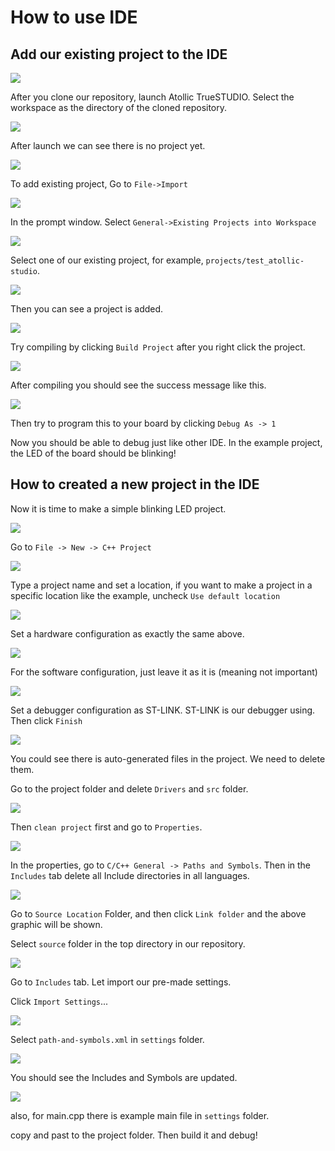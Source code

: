 # How to use IDE

## Add our existing project to the IDE
![](Ide_1.png)

After you clone our repository, launch Atollic TrueSTUDIO.
Select the workspace as the directory of the cloned repository.

![](Ide_2.png)

After launch we can see there is no project yet.

![](Ide_3.png)

To add existing project, Go to `File->Import`

![](ide_4.png)

In the prompt window. Select `General->Existing Projects into Workspace`

![](Ide_5.png)

Select one of our existing project, for example, `projects/test_atollic-studio`.

![](Ide_6.png)

Then you can see a project is added.

![](Ide_7.png)

Try compiling by clicking `Build Project` after you right click the project.

![](Ide_8.png)

After compiling you should see the success message like this.

![](Ide_9.png)

Then try to program this to your board by clicking `Debug As -> 1`

Now you should be able to debug just like other IDE. In the example project, the LED of the board should be blinking!

## How to created a new project in the IDE

Now it is time to make a simple blinking LED project.

![](ide2_0.png)

Go to `File -> New -> C++ Project`

![](ide2_1.png)

Type a project name and set a location, if you want to make a project in a specific location like the example, uncheck `Use default location`

![](ide2_2.png)

Set a hardware configuration as exactly the same above.

![](ide2_3.png)

For the software configuration, just leave it as it is (meaning not important)

![](ide2_4.png)

Set a debugger configuration as ST-LINK. ST-LINK is our debugger using. Then click `Finish`

![](ide2_5.png)

You could see there is auto-generated files in the project. We need to delete them.

Go to the project folder and delete `Drivers` and `src` folder.

![](ide2_6.png)

Then `clean project` first and go to `Properties`.

![](ide2_7.png)

In the properties, go to `C/C++ General -> Paths and Symbols`. Then in the ` Includes ` tab delete all Include directories in all languages.

![](ide2_8.png)

Go to `Source Location` Folder, and then click `Link folder` and the above graphic will be shown.

Select `source` folder in the top directory in our repository.

![](ide2_10.png)

Go to `Includes` tab. Let import our pre-made settings.

Click `Import Settings`...

![](ide2_11.png)

Select `path-and-symbols.xml` in `settings` folder.

![](ide2_12.png)

You should see the Includes and Symbols are updated.

![](ide2_13.png)

also, for main.cpp there is example main file in `settings` folder.

copy and past to the project folder. Then build it and debug!